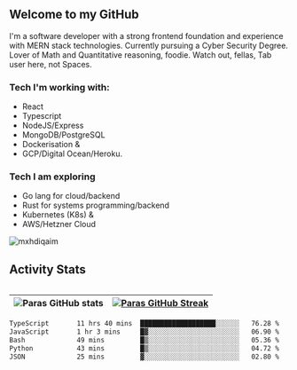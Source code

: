 ## Welcome to my GitHub

I'm a software developer with a strong frontend foundation and experience with MERN stack technologies. Currently pursuing a Cyber Security Degree. Lover of Math and Quantitative reasoning, foodie. Watch out, fellas, Tab user here, not Spaces.

### Tech I'm working with:

- React
- Typescript
- NodeJS/Express
- MongoDB/PostgreSQL
- Dockerisation &
- GCP/Digital Ocean/Heroku.

### Tech I am exploring

- Go lang for cloud/backend
- Rust for systems programming/backend
- Kubernetes (K8s) &
- AWS/Hetzner Cloud

![mxhdiqaim](https://komarev.com/ghpvc/?username=mxhdiqaim&label=Profile%20views&color=0e75b6&style=flat)

## Activity Stats
<!--- -- Activity Graph ------------------------------------------------------------------------------------------------------------------------------------ -->

<img alt="" src="https://github-readme-activity-graph.vercel.app/graph?username=mxhdiqaim&bg_color=161b22&color=ffffff&line=d5d5d5&point=a76c6c&area=true&hide_border=true&hide_title=true" />


<!--- -- GitHub Stats ------------------------------------------------------------------------------------------------------------------------------------ -->
| ![Paras GitHub stats](https://github-readme-stats.vercel.app/api?username=mxhdiqaim&show_icons=true&theme=dracula) | [![Paras GitHub Streak](https://streak-stats.demolab.com/?user=mxhdiqaim&show_icons=true&theme=dracula)](https://git.io/streak-stats) |
|--------------------------------------------------------------------------------------------------------------------|---------------------------------------------------------------------------------------------------------------------------------------|

 <!--START_SECTION:waka-->

```txt
TypeScript       11 hrs 40 mins  ███████████████████░░░░░░   76.28 %
JavaScript       1 hr 3 mins     █▓░░░░░░░░░░░░░░░░░░░░░░░   06.90 %
Bash             49 mins         █▒░░░░░░░░░░░░░░░░░░░░░░░   05.36 %
Python           43 mins         █▒░░░░░░░░░░░░░░░░░░░░░░░   04.72 %
JSON             25 mins         ▓░░░░░░░░░░░░░░░░░░░░░░░░   02.80 %
```

<!--END_SECTION:waka-->
